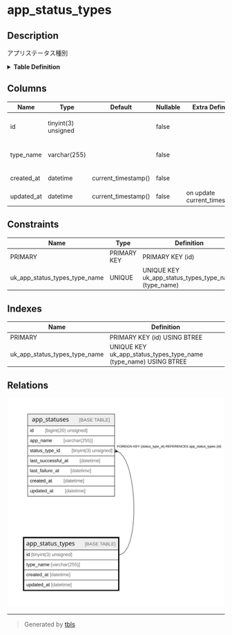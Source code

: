 # app_status_types

## Description

アプリステータス種別

<details>
<summary><strong>Table Definition</strong></summary>

```sql
CREATE TABLE `app_status_types` (
  `id` tinyint(3) unsigned NOT NULL COMMENT 'アプリステータス種別ID',
  `type_name` varchar(255) NOT NULL COMMENT 'アプリステータス種別名',
  `created_at` datetime NOT NULL DEFAULT current_timestamp() COMMENT '作成日時(UTC)',
  `updated_at` datetime NOT NULL DEFAULT current_timestamp() ON UPDATE current_timestamp() COMMENT '更新日時(UTC)',
  PRIMARY KEY (`id`),
  UNIQUE KEY `uk_app_status_types_type_name` (`type_name`)
) ENGINE=InnoDB DEFAULT CHARSET=utf8mb4 COLLATE=utf8mb4_general_ci COMMENT='アプリステータス種別'
```

</details>

## Columns

| Name | Type | Default | Nullable | Extra Definition | Children | Parents | Comment |
| ---- | ---- | ------- | -------- | ---------------- | -------- | ------- | ------- |
| id | tinyint(3) unsigned |  | false |  | [app_statuses](app_statuses.md) |  | アプリステータス種別ID |
| type_name | varchar(255) |  | false |  |  |  | アプリステータス種別名 |
| created_at | datetime | current_timestamp() | false |  |  |  | 作成日時(UTC) |
| updated_at | datetime | current_timestamp() | false | on update current_timestamp() |  |  | 更新日時(UTC) |

## Constraints

| Name | Type | Definition |
| ---- | ---- | ---------- |
| PRIMARY | PRIMARY KEY | PRIMARY KEY (id) |
| uk_app_status_types_type_name | UNIQUE | UNIQUE KEY uk_app_status_types_type_name (type_name) |

## Indexes

| Name | Definition |
| ---- | ---------- |
| PRIMARY | PRIMARY KEY (id) USING BTREE |
| uk_app_status_types_type_name | UNIQUE KEY uk_app_status_types_type_name (type_name) USING BTREE |

## Relations

![er](app_status_types.svg)

---

> Generated by [tbls](https://github.com/k1LoW/tbls)
